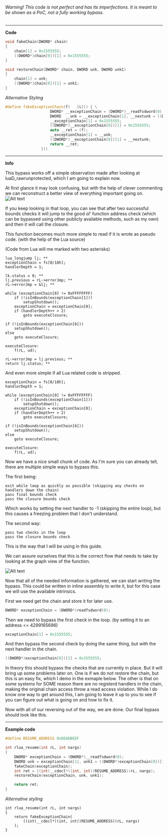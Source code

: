 ###### Warning! This code is not perfect and has its imperfections. It is meant to be shown as a PoC, not a fully working bypass.

***

**Code**

```cpp
void fakeChain(DWORD* chain)
{
	chain[1] = 0x1555555;
	((DWORD*)chain[0])[1] = 0x1555555;
}

void restoreChain(DWORD* chain, DWORD unk, DWORD unk1)
{
	chain[1] = unk;
	((DWORD*)chain[0])[1] = unk1;
}
```

*Alternative Styling*

```cpp
#define fakeExceptionChain(f)   [&]() { \
                    DWORD* __exceptionChain = (DWORD*)__readfsdword(0);                                 \
                    DWORD  __unk = __exceptionChain[1], __nextunk = ((DWORD*)__exceptionChain[0])[1];   \
                    __exceptionChain[1] = 0x1555555;                                                    \
                    ((DWORD*)__exceptionChain[0])[1] = 0x1555555;                                       \
                    auto __ret = (f);                                                                   \
                    __exceptionChain[1] = __unk;                                                        \
                    ((DWORD*)__exceptionChain[0])[1] = __nextunk;                                       \
                    return __ret;                                                                       \
                }()
```

***

**Info**

This bypass works off a simple observation made after looking at luaD_rawrunprotected, which I am going to explain now.

At first glance it may look confusing, but with the help of clever commenting we can reconstruct a better view of everything important going on.
![Alt text](https://vgy.me/Uy14BW.png "Decompiled view")

If you keep looking in that loop, you can see that after two successful bounds checks it will jump to the good ol' function address check (which can be bypassed using other publicly available methods, such as my own) and then it will call the closure.

This function becomes much more simple to read if it is wrote as pseudo code. (with the help of the Lua source)

(Code from Lua will me marked with two asterisks)
```
lua_longjump lj; **
exceptionChain = fs[0/18h];
handlerDepth = 1;

lk.status = 0; **
lj.previous = rL->errorJmp; **
rL->errorJmp = &lj; **

while (exceptionChain[0] != 0xFFFFFFFF)
	if (!isInBounds(exceptionChain[1]))
		setupShutdown();
	exceptionChain = exceptionChain[0];
	if (handlerDepth++ > 2)
		goto executeClosure;

if (!isInBounds(exceptionChain[6]))
	setupShutdown();
else
	goto executeClosure;
	
executeClosure:
	f(rL, ud);

rL->errorJmp = lj.previous; **
return lj.status; **
```

And even more simple if all Lua related code is stripped.

```
exceptionChain = fs[0/18h];
handlerDepth = 1;

while (exceptionChain[0] != 0xFFFFFFFF)
	if (!isInBounds(exceptionChain[1]))
		setupShutdown();
	exceptionChain = exceptionChain[0];
	if (handlerDepth++ > 2)
		goto executeClosure;
  
if (!isInBounds(exceptionChain[6]))
	setupShutdown();
else
	goto executeClosure;
	
executeClosure:
	f(rL, ud);
```

Now we have a nice small chunk of code.
As I'm sure you can already tell, there are multiple simple ways to bypass this.

The first being:
```
exit while loop as quickly as possible (skipping any checks on handlers down the chain)
pass final bounds check
pass the closure bounds check
```
Which works by setting the next handler to -1 (skipping the entire loop), but this causes a freezing problem that I don't understand.

The second way:
```
pass two checks in the loop
pass the closure bounds check
```
This is the way that I will be using in this guide.

We can assure ourselves that this is the correct flow that needs to take by looking at the graph view of the function.

![Alt text](https://vgy.me/Lcw7IH.png "Graph view")

Now that all of the needed information is gathered, we can start writing the bypass. This could be written in inline assembly to write it, but for this case we will use the available intrinsics.

First we need get the chain and store it for later use.

```cpp
DWORD* exceptionChain = (DWORD*)readfsdword(0);
```

Then we need to bypass the first check in the loop. (by setting it to an address <= 4299165696)

```cpp
exceptionChain[1] = 0x1555555;
```

And then bypass the second check by doing the same thing, but with the next handler in the chain.

```cpp
((DWORD*)exceptionChain[0])[1] = 0x1555555;
```

In theory this should bypass the checks that are currently in place. But it will bring up some problems later on. One is if we do not restore the chain, but this is an easy fix, which I demo in the exmaple below. The other is that on some systems for SOME reason there are no registerd handlers in the chain, making the original chain access throw a read access violation. While I do know one way to get around this, I am going to leave it up to you to see if you can figure out what is going on and how to fix it.

Now with all of our reversing out of the way, we are done. Our final bypass should look like this.

***

**Example code**

```cpp
#define RESUME_ADDRESS 0xDEADBEEF

int rlua_resume(int rL, int nargs)
{
	DWORD* exceptionChain = (DWORD*)__readfsdword(0);
	DWORD unk = exceptionChain[1], unk1 = ((DWORD*)exceptionChain[0])[1];
	fakeChain(exceptionChain);
	int ret = ((int(__cdecl*)(int, int))RESUME_ADDRESS)(rL, nargs);
	restoreChain(exceptionChain, unk, unk1);

	return ret;
}
```

*Alternative styling*

```
int rlua_resume(int rL, int nargs)
{
	return fakeExceptionChain(
		((int(__cdecl*)(int, int))RESUME_ADDRESS)(rL, nargs)
	);
}
```
